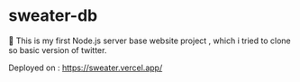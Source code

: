 # sweater-db
🐤 This is my first Node.js server base website project , which i tried to clone so basic version of twitter.

Deployed on : https://sweater.vercel.app/
